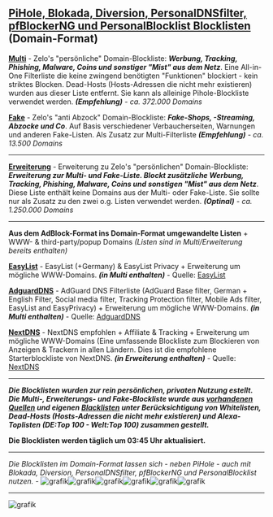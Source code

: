 ## [PiHole, Blokada, Diversion, PersonalDNSfilter, pfBlockerNG und PersonalBlocklist Blocklisten](https://github.com/Zelo72/rpi/tree/master/pihole/blocklists) (Domain-Format)

[**Multi**](https://raw.githubusercontent.com/Zelo72/rpi/master/pihole/blocklists/multi.txt) - Zelo's "persönliche" Domain-Blockliste: ***Werbung, Tracking, Phishing, Malware, Coins und sonstiger "Mist" aus dem Netz***. Eine All-in-One Filterliste die keine zwingend benötigten "Funktionen" blockiert - kein striktes Blocken. Dead-Hosts (Hosts-Adressen die nicht mehr existieren) wurden aus dieser Liste entfernt. Sie kann als alleinige Pihole-Blockliste verwendet werden. ***(Empfehlung)*** *- ca. 372.000 Domains*

[**Fake**](https://raw.githubusercontent.com/Zelo72/rpi/master/pihole/blocklists/fake.txt) - Zelo's "anti Abzock" Domain-Blockliste: ***Fake-Shops, -Streaming, Abzocke und Co***. Auf Basis verschiedener Verbaucherseiten, Warnungen und anderen Fake-Listen. Als Zusatz zur Multi-Filterliste ***(Empfehlung)*** *- ca. 13.500 Domains*

---

[**Erweiterung**](https://raw.githubusercontent.com/Zelo72/rpi/master/pihole/blocklists/ext.txt) - Erweiterung zu Zelo's "persönlichen" Domain-Blockliste: ***Erweiterung zur Multi- und Fake-Liste. Blockt zusätzliche Werbung, Tracking, Phishing, Malware, Coins und sonstigen "Mist" aus dem Netz***. Diese Liste enthält keine Domains aus der Multi- oder Fake-Liste. Sie sollte nur als Zusatz zu den zwei o.g. Listen verwendet werden. ***(Optinal)*** *- ca. 1.250.000 Domains*

---

**Aus dem AdBlock-Format ins Domain-Format umgewandelte Listen** + WWW- & third-party/popup Domains *(Listen sind in Multi/Erweiterung bereits enthalten)*

[**EasyList**](https://raw.githubusercontent.com/Zelo72/rpi/master/pihole/blocklists/easylist.txt) - EasyList (+Germany) & EasyList Privacy + Erweiterung um mögliche WWW-Domains. ***(in Multi enthalten)*** - Quelle: [EasyList](https://easylist.to/)

[**AdguardDNS**](https://raw.githubusercontent.com/Zelo72/rpi/master/pihole/blocklists/adguarddns.txt) - AdGuard DNS Filterliste (AdGuard Base filter, German + English Filter, Social media filter, Tracking Protection filter, Mobile Ads filter, EasyList and EasyPrivacy) + Erweiterung um mögliche WWW-Domains. ***(in Multi enthalten)*** - Quelle: [AdguardDNS](https://github.com/AdguardTeam)

[**NextDNS**](https://raw.githubusercontent.com/Zelo72/rpi/master/pihole/blocklists/nextdns.txt) - NextDNS empfohlen + Affiliate & Tracking + Erweiterung um mögliche WWW-Domains (Eine umfassende Blockliste zum Blockieren von Anzeigen & Trackern in allen Ländern. Dies ist die empfohlene Starterblockliste von NextDNS. ***(in Erweiterung enthalten)*** - Quelle: [NextDNS](https://github.com/nextdns)

---

***Die Blocklisten wurden zur rein persönlichen, privaten Nutzung estellt. Die Multi-, Erweiterungs- und Fake-Blockliste wurde aus [vorhandenen Quellen](https://github.com/Zelo72/rpi/tree/master/pihole/blocklists/quellen) und eigenen [Blacklisten](https://github.com/Zelo72/rpi/tree/master/pihole/blocklists/quellen) unter Berücksichtigung von Whitelisten, Dead-Hosts (Hosts-Adressen die nicht mehr existieren) und Alexa-Toplisten (DE:Top 100 - Welt:Top 100) zusammen gestellt.***

**Die Blocklisten werden täglich um 03:45 Uhr aktualisiert.**

---

*Die Blocklisten im Domain-Format lassen sich - neben PiHole - auch mit Blokada, Diversion, PersonalDNSfilter, pfBlockerNG und PersonalBlocklist nutzen.* - ![grafik](https://user-images.githubusercontent.com/62211544/117189136-22048a80-adde-11eb-933d-6e4159fc47d9.png)![grafik](https://user-images.githubusercontent.com/62211544/117189274-4a8c8480-adde-11eb-9d58-b035a211dbdc.png)![grafik](https://user-images.githubusercontent.com/62211544/117189305-55dfb000-adde-11eb-978d-de741fc269a6.png)![grafik](https://user-images.githubusercontent.com/62211544/117189369-6b54da00-adde-11eb-97bd-7ef01a33b12a.png)![grafik](https://user-images.githubusercontent.com/62211544/117189399-7445ab80-adde-11eb-8ab5-d7aeb652269e.png)![grafik](https://user-images.githubusercontent.com/62211544/117189443-7f004080-adde-11eb-99f3-a73c943bf5e1.png)

---

![grafik](https://user-images.githubusercontent.com/62211544/117188555-76f3d100-addd-11eb-8eb8-1688bd9d444a.png)
